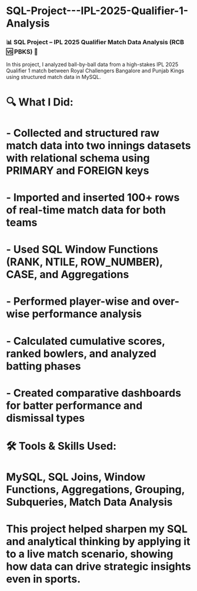 # SQL-Project---IPL-2025-Qualifier-1-Analysis
###  📊 SQL Project – IPL 2025 Qualifier Match Data Analysis (RCB 🆚 PBKS) 🏏
 In this project, I analyzed ball-by-ball data from a high-stakes IPL 2025 Qualifier 1 match between Royal Challengers Bangalore and Punjab Kings using structured match data in MySQL.
# 🔍 What I Did:
# - Collected and structured raw match data into two innings datasets with relational schema using PRIMARY and FOREIGN keys
# - Imported and inserted 100+ rows of real-time match data for both teams
# - Used SQL Window Functions (RANK, NTILE, ROW_NUMBER), CASE, and Aggregations
# - Performed player-wise and over-wise performance analysis
# - Calculated cumulative scores, ranked bowlers, and analyzed batting phases
# - Created comparative dashboards for batter performance and dismissal types
# 🛠️ Tools & Skills Used:
#  MySQL, SQL Joins, Window Functions, Aggregations, Grouping, Subqueries, Match Data Analysis
# This project helped sharpen my SQL and analytical thinking by applying it to a live match scenario, showing how data can drive strategic insights even in sports.
